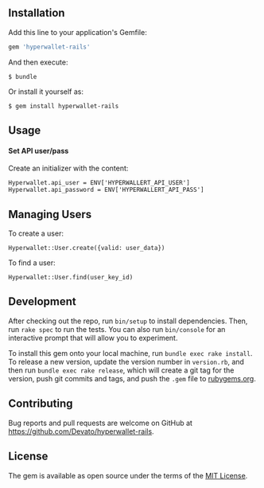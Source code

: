 ## Installation

Add this line to your application's Gemfile:

```ruby
gem 'hyperwallet-rails'
```

And then execute:

    $ bundle

Or install it yourself as:

    $ gem install hyperwallet-rails

## Usage

#### Set API user/pass

Create an initializer with the content:

```
Hyperwallet.api_user = ENV['HYPERWALLERT_API_USER']
Hyperwallet.api_password = ENV['HYPERWALLERT_API_PASS']
```

## Managing Users

To create a user:

```
Hyperwallet::User.create({valid: user_data})
```

To find a user:

```
Hyperwallet::User.find(user_key_id)
```

## Development

After checking out the repo, run `bin/setup` to install dependencies. Then, run `rake spec` to run the tests. You can also run `bin/console` for an interactive prompt that will allow you to experiment.

To install this gem onto your local machine, run `bundle exec rake install`. To release a new version, update the version number in `version.rb`, and then run `bundle exec rake release`, which will create a git tag for the version, push git commits and tags, and push the `.gem` file to [rubygems.org](https://rubygems.org).

## Contributing

Bug reports and pull requests are welcome on GitHub at https://github.com/Devato/hyperwallet-rails.


## License

The gem is available as open source under the terms of the [MIT License](http://opensource.org/licenses/MIT).

